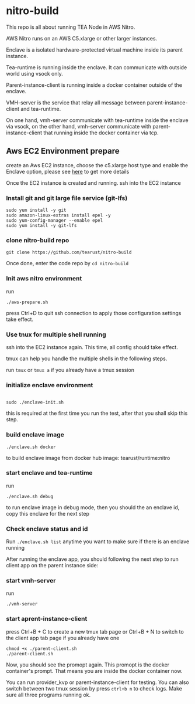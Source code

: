 # nitro-build


This repo is all about running TEA Node in AWS Nitro.


AWS Nitro runs on an AWS C5.xlarge or other larger instances.

Enclave is a isolated hardware-protected virtual machine inside its parent instance. 

Tea-runtime is running inside the enclave. It can communicate with outside world using vsock only.

Parent-instance-client is running inside a docker container outside of the enclave. 

VMH-server is the service that relay all message between parent-instance-client and tea-runtime. 

On one hand, vmh-server communicate with tea-runtime inside the enclave via vsock, on the other hand, vmh-server communicate with parent-instance-client that running inside the docker container via tcp.



## Aws EC2 Environment prepare
create an Aws EC2 instance, choose the c5.xlarge host type and enable the Enclave option, please see [here](https://github.com/tearust/research/blob/main/aws/nitro/nitro%E7%8E%AF%E5%A2%83%E5%87%86%E5%A4%87.md) to get more details

Once the EC2 instance is created and running. ssh into the EC2 instance

### Install git and git large file service (git-lfs)
```
sudo yum install -y git
sudo amazon-linux-extras install epel -y
sudo yum-config-manager --enable epel
sudo yum install -y git-lfs
```

### clone nitro-build repo

```
git clone https://github.com/tearust/nitro-build
```

Once done, enter the code repo by `cd nitro-build`

### Init aws nitro environment

run 
```
./aws-prepare.sh
```

press Ctrl+D to quit ssh connection to apply those configuration settings take effect.

### Use tnux for multiple shell running

ssh into the EC2 instance again. This time, all config should take effect.

tmux can help you handle the multiple shells in the following steps.

run `tmux` or `tmux a` if you already have a tmux session

### initialize enclave environment

```

sudo ./enclave-init.sh

```
this is required at the first time you run the test, after that you shall skip this step.

### build enclave image

```
./enclave.sh docker 
```
to build enclave image from docker hub image: tearust/runtime:nitro
### start enclave and tea-runtime

run 
```
./enclave.sh debug 
```
to run enclave image in debug mode, then you should the an enclave id, copy this enclave for the next step

### Check enclave status and id

Run `./enclave.sh list` anytime you want to make sure if there is an enclave running

After running the enclave app, you should following the next step to run client app on the parent instance side:

### start vmh-server

run

```
./vmh-server
```

### start aprent-instance-client

press Ctrl+B + C to create a new tmux tab page or Ctrl+B + N to switch to the client app tab page if you already have one

```
chmod +x ./parent-client.sh
./parent-client.sh
```

Now, you should see the promopt again. This promopt is the docker container's prompt. That means you are inside the docker container now.

You can run provider_kvp or parent-instance-client for testing. You can also switch between two tmux session by press `ctrl+b n` to check logs. Make sure all three programs running ok.
